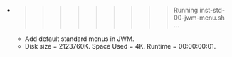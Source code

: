 * >>>>>>>>> Running inst-std-00-jwm-menu.sh ...
  * Add default standard menus in JWM.
  * Disk size = 2123760K. Space Used = 4K. Runtime = 00:00:00:01.
